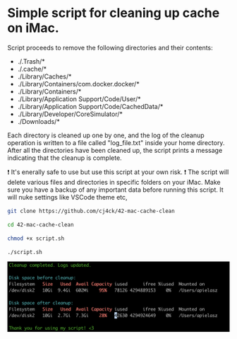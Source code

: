 # Simple script for cleaning up cache on iMac.
Script proceeds to remove the following directories and their contents:
- ./.Trash/*
- ./.cache/*
- ./Library/Caches/*
- ./Library/Containers/com.docker.docker/*
- ./Library/Containers/*
- ./Library/Application Support/Code/User/*
- ./Library/Application Support/Code/CachedData/*
- ./Library/Developer/CoreSimulator/*
- ./Downloads/*

Each directory is cleaned up one by one, and the log of the cleanup operation is written to a file called "log_file.txt" inside your home directory. After all the directories have been cleaned up, the script prints a message indicating that the cleanup is complete.

❗ It's enerally safe to use but use this script at your own risk. ❗
The script will delete various files and directories in specific folders on your iMac. 
Make sure you have a backup of any important data before running this script. It will nuke settings like VSCode theme etc,

```bash
git clone https://github.com/cj4ck/42-mac-cache-clean
```
```bash
cd 42-mac-cache-clean
```
```bash
chmod +x script.sh
```
```bash
./script.sh
```
![example](./example.png)
